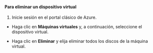 #### Para eliminar un dispositivo virtual

1. Inicie sesión en el portal clásico de Azure.

- Haga clic en **Máquinas virtuales** y, a continuación, seleccione el dispositivo virtual.

- Haga clic en **Eliminar** y elija eliminar todos los discos de la máquina virtual.

<!---HONumber=AcomDC_0128_2016-->